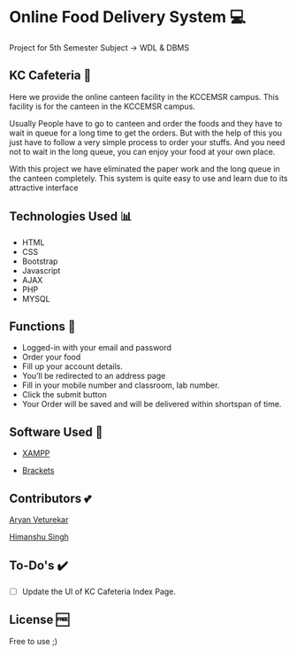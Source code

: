 # Online Food Delivery System 💻
 Project for 5th Semester Subject -> WDL & DBMS

## KC Cafeteria 🍱

Here we provide the online canteen facility in the KCCEMSR campus. This facility is for the canteen in the KCCEMSR campus.

Usually People have to go to canteen and order the foods and they have to wait in queue for a long time to get the orders. But with the help of this you just have to follow a very simple process to order your stuffs. And you need not to wait in the long queue, you can enjoy your food at your own place. 

With this project we have eliminated the paper work and the long queue in the canteen completely. This system is quite easy to use and learn due to its attractive interface

## Technologies Used 📊

- HTML
- CSS
- Bootstrap
- Javascript
- AJAX
- PHP 
- MYSQL

## Functions 📲

- Logged-in with your email and password
- Order your food 
- Fill up your account details.
- You’ll be redirected to an address page 
- Fill in your mobile number and classroom, lab number.
- Click the submit button 
- Your Order will be saved and will be delivered within shortspan of time.
               
## Software Used 💯

- [XAMPP](https://www.apachefriends.org/download.html)

- [Brackets](http://brackets.io/)


## Contributors :two_hearts:
[Aryan Veturekar](https://github.com/thedarklord30)

[Himanshu Singh](https://github.com/himanshusiingh)

## To-Do's ✔️

- [ ] Update the UI of KC Cafeteria Index Page.

## License 🆓

Free to use ;)
